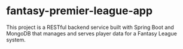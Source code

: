 # fantasy-premier-league-app
This project is a RESTful backend service built with Spring Boot and MongoDB that manages and serves player data for a Fantasy League system.

